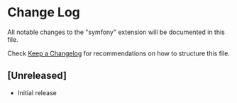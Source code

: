 # Change Log
All notable changes to the "symfony" extension will be documented in this file.

Check [Keep a Changelog](http://keepachangelog.com/) for recommendations on how to structure this file.

## [Unreleased]
- Initial release